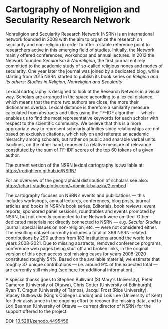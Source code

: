 # Cartography of Nonreligion and Secularity Research Network

Nonreligion and Secularity Research Network (NSRN) is an international network founded in 2008 with the aim to organize the research on secularity and non-religion in order to offer a stable reference point to researchers active in this emerging field of studies. Initially, the Network mainly offered conferences, workshops and annual lectures. In 2012 the Network founded *Secularism & Nonreligion*, the first journal entirely committed to the academic study of so-called religious nones and modes of secularity. One year later the journal was joined by a dedicated blog, while starting from 2015 NSRN started to publish its book series on *Religion and its others: Studies in Religion, Nonreligion and Secularity*.

Lexical cartography is designed to look at the Research Network in a visual way. Scholars are arranged in the space according to a lexical distance, which means that the more two authors are close, the more their dictionaries overlap. Lexical distance is therefore a similarity measure calculated from abstracts and titles using the TF-IDF algorithm — which enables us to find the most representative keywords for each scholar with respect to the scientific community. We believe that this is a more appropriate way to represent scholarly affinities since relationships are not based on exclusive citations, which rely on and reiterate an academic hierarchy among scholars, but rather on public and sharable verbal units. Isoclines, on the other hand, represent a relative measure of relevance constituted by the sum of TF-IDF scores of the top 60 tokens of a given author.

The current version of the NSRN lexical cartography is available at: https://rodighiero.github.io/NSRN/

For an overview of the geographical distribution of scholars see also: https://chart-studio.plotly.com/~dominik.balazka/2.embed

The cartography focuses on NSRN’s events and publications — this includes workshops, annual lectures, conferences, blog posts, journal articles and books in NSRN’s book series. Editorials, book reviews, event reports, sponsored panel sessions, roundtables and events promoted by NSRN, but not directly connected to the Network were omitted. Other dedicated materials not directly connected to NSRN — e.g. *Secular Studies* journal, special issues on non-religion, etc. — were not considered either. The resulting dataset currently includes a total of 366 NSRN-related contributions by 290 authors from 183 institutions around the world for years 2008-2021. Due to missing abstracts, removed conference programs, conference web pages being shut off and broken links, in the original version of this open access tool missing cases for years 2008-2020 constituted roughly 54%. Based on the available material, we estimate that roughly 37 unique contributions — i.e. around 9% of the expected total — are currently still missing (see [here](https://chart-studio.plotly.com/~dominik.balazka/7) for additional information).

A special thanks goes to Stephen Bullivant (St Mary's University), Peter Cameron (University of Ottawa), Chris Cotter (University of Edinburgh), Ryan T. Cragun (University of Tampa), Jacqui Frost (Rice University), Stacey Gutkowski (King's College London) and Lois Lee (University of Kent) for their assistance in the ongoing effort to recover the missing data, and to Lori Beaman (University of Ottawa — current director of NSRN) for the support offered to the project.

DOI: [10.5281/zenodo.4495456](https://doi.org/10.5281/zenodo.4495456)
